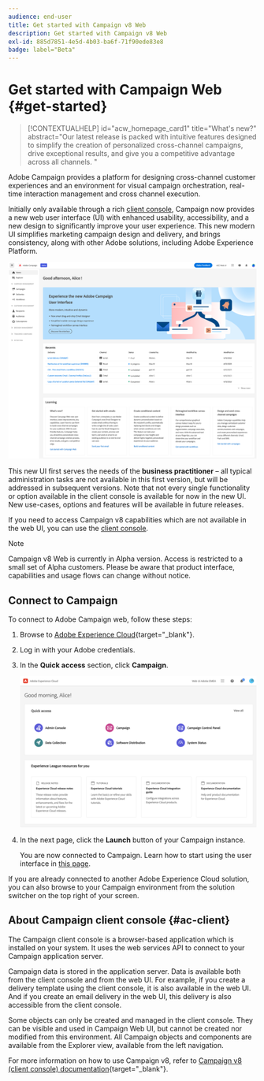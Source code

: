 ```yaml
---
audience: end-user
title: Get started with Campaign v8 Web
description: Get started with Campaign v8 Web
exl-id: 885d7851-4e5d-4b03-ba6f-71f90ede83e8
badge: label="Beta" 
---
```

# Get started with Campaign Web {#get-started}

>[!CONTEXTUALHELP]
>id="acw_homepage_card1"
>title="What's new?"
>abstract="Our latest release is packed with intuitive features designed to simplify the creation of personalized cross-channel campaigns, drive exceptional results, and give you a competitive advantage across all channels. "


Adobe Campaign provides a platform for designing cross-channel customer experiences and an environment for visual campaign orchestration, real-time interaction management and cross channel execution.

Initially only available through a rich [client console](#ac-client), Campaign now provides a new web user interface (UI) with enhanced usability, accessibility, and a new design to significantly improve your user experience. This new modern UI simplifies marketing campaign design and delivery, and brings consistency, along with other Adobe solutions, including Adobe Experience Platform.

![](assets/home.png)

This new UI first serves the needs of the **business practitioner** – all typical administration tasks are not available in this first version, but will be addressed in subsequent versions. Note that not every single functionality or option available in the client console is available for now in the new UI. New use-cases, options and features will be available in future releases.

If you need to access Campaign v8 capabilities which are not available in the web UI, you can use the [client console](#ac-client). 


>[!NOTE]
>
>Campaign v8 Web is currently in Alpha version. Access is restricted to a small set of Alpha customers. Please be aware that product interface, capabilities and usage flows can change without notice.

## Connect to Campaign

To connect to Adobe Campaign web, follow these steps:

1. Browse to [Adobe Experience Cloud](https://experience.adobe.com){target="_blank"}.
1. Log in with your Adobe credentials.
1. In the **Quick access** section, click **Campaign**.

    ![](assets/connect.png)

1. In the next page, click the **Launch** button of your Campaign instance.
    
    You are now connected to Campaign. Learn how to start using the user interface in [this page](user-interface.md).

If you are already connected to another Adobe Experience Cloud solution, you can also browse to your Campaign environment from the solution switcher on the top right of your screen.

## About Campaign client console {#ac-client}

The Campaign client console is a browser-based application which is installed on your system. It uses the web services API to connect to your Campaign application server.

Campaign data is stored in the application server. Data is available both from the client console and from the web UI. For example, if you create a delivery template using the client console, it is also available in the web UI. And if you create an email delivery in the web UI, this delivery is also accessible from the client console.

Some objects can only be created and managed in the client console. They can be visible and used in Campaign Web UI, but cannot be created nor modified from this environment. All Campaign objects and components are available from the Explorer view, available from the left navigation.

For more information on how to use Campaign v8, refer to [Campaign v8 (client console) documentation](https://experienceleague.adobe.com/docs/campaign/campaign-v8/campaign-home.html){target="_blank"}.
